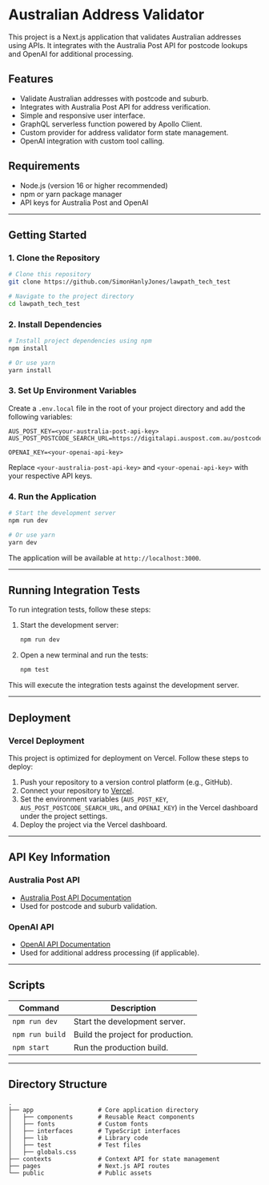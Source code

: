 # Australian Address Validator

This project is a Next.js application that validates Australian addresses using APIs. It integrates with the Australia Post API for postcode lookups and OpenAI for additional processing.

## Features

- Validate Australian addresses with postcode and suburb.
- Integrates with Australia Post API for address verification.
- Simple and responsive user interface.
- GraphQL serverless function powered by Apollo Client.
- Custom provider for address validator form state management.
- OpenAI integration with custom tool calling.

## Requirements

- Node.js (version 16 or higher recommended)
- npm or yarn package manager
- API keys for Australia Post and OpenAI

---

## Getting Started

### 1. Clone the Repository

```bash
# Clone this repository
git clone https://github.com/SimonHanlyJones/lawpath_tech_test

# Navigate to the project directory
cd lawpath_tech_test
```

### 2. Install Dependencies

```bash
# Install project dependencies using npm
npm install

# Or use yarn
yarn install
```

### 3. Set Up Environment Variables

Create a `.env.local` file in the root of your project directory and add the following variables:

```env
AUS_POST_KEY=<your-australia-post-api-key>
AUS_POST_POSTCODE_SEARCH_URL=https://digitalapi.auspost.com.au/postcode/search

OPENAI_KEY=<your-openai-api-key>
```

Replace `<your-australia-post-api-key>` and `<your-openai-api-key>` with your respective API keys.

### 4. Run the Application

```bash
# Start the development server
npm run dev

# Or use yarn
yarn dev
```

The application will be available at `http://localhost:3000`.

---

## Running Integration Tests

To run integration tests, follow these steps:

1. Start the development server:

   ```bash
   npm run dev
   ```

2. Open a new terminal and run the tests:
   ```bash
   npm test
   ```

This will execute the integration tests against the development server.

---

## Deployment

### Vercel Deployment

This project is optimized for deployment on Vercel. Follow these steps to deploy:

1. Push your repository to a version control platform (e.g., GitHub).
2. Connect your repository to [Vercel](https://vercel.com/).
3. Set the environment variables (`AUS_POST_KEY`, `AUS_POST_POSTCODE_SEARCH_URL`, and `OPENAI_KEY`) in the Vercel dashboard under the project settings.
4. Deploy the project via the Vercel dashboard.

---

## API Key Information

### Australia Post API

- [Australia Post API Documentation](https://developers.auspost.com.au/)
- Used for postcode and suburb validation.

### OpenAI API

- [OpenAI API Documentation](https://platform.openai.com/docs/)
- Used for additional address processing (if applicable).

---

## Scripts

| Command         | Description                       |
| --------------- | --------------------------------- |
| `npm run dev`   | Start the development server.     |
| `npm run build` | Build the project for production. |
| `npm start`     | Run the production build.         |

---

## Directory Structure

```plaintext
.
├── app                  # Core application directory
│   ├── components       # Reusable React components
│   ├── fonts            # Custom fonts
│   ├── interfaces       # TypeScript interfaces
│   ├── lib              # Library code
│   ├── test             # Test files
│   ├── globals.css
├── contexts             # Context API for state management
├── pages                # Next.js API routes
└── public               # Public assets
```
